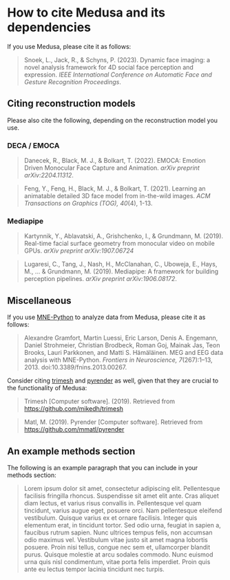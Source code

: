 # How to cite Medusa and its dependencies

If you use Medusa, please cite it as follows:

> Snoek, L., Jack, R., & Schyns, P. (2023). Dynamic face imaging: a novel analysis framework for 4D social face perception and expression. *IEEE International Conference on Automatic Face and Gesture Recognition Proceedings*.

## Citing reconstruction models

Please also cite the following, depending on the reconstruction model you use.

### DECA / EMOCA
> Danecek, R., Black, M. J., & Bolkart, T. (2022). EMOCA: Emotion Driven Monocular
Face Capture and Animation. *arXiv preprint arXiv:2204.11312*.

> Feng, Y., Feng, H., Black, M. J., & Bolkart, T. (2021). Learning an animatable detailed 3D face model from in-the-wild images. *ACM Transactions on Graphics (TOG), 40*(4), 1-13.

### Mediapipe

> Kartynnik, Y., Ablavatski, A., Grishchenko, I., & Grundmann, M. (2019). Real-time facial surface geometry from monocular video on mobile GPUs. *arXiv preprint arXiv:1907.06724*

> Lugaresi, C., Tang, J., Nash, H., McClanahan, C., Uboweja, E., Hays, M., ... & Grundmann, M. (2019). Mediapipe: A framework for building perception pipelines. *arXiv preprint arXiv:1906.08172*.

## Miscellaneous

If you use [MNE-Python](https://mne.tools) to analyze data from Medusa, please cite it
as follows:

> Alexandre Gramfort, Martin Luessi, Eric Larson, Denis A. Engemann, Daniel Strohmeier, Christian Brodbeck, Roman Goj, Mainak Jas, Teon Brooks, Lauri Parkkonen, and Matti S. Hämäläinen. MEG and EEG data analysis with MNE-Python. *Frontiers in Neuroscience, 7*(267):1–13, 2013. doi:10.3389/fnins.2013.00267.

Consider citing [trimesh](https://trimsh.org/) and [pyrender](https://pyrender.readthedocs.io/)
as well, given that they are crucial to the functionality of Medusa:

> Trimesh [Computer software]. (2019). Retrieved from https://github.com/mikedh/trimesh

> Matl, M. (2019). Pyrender [Computer software]. Retrieved from https://github.com/mmatl/pyrender

## An example methods section

The following is an example paragraph that you can include in your methods section:

> Lorem ipsum dolor sit amet, consectetur adipiscing elit. Pellentesque facilisis fringilla rhoncus. Suspendisse sit amet elit ante. Cras aliquet diam lectus, et varius risus convallis in. Pellentesque vel quam tincidunt, varius augue eget, posuere orci. Nam pellentesque eleifend vestibulum. Quisque varius ex et ornare facilisis. Integer quis elementum erat, in tincidunt tortor. Sed odio urna, feugiat in sapien a, faucibus rutrum sapien. Nunc ultrices tempus felis, non accumsan odio maximus vel. Vestibulum vitae justo sit amet magna lobortis posuere. Proin nisi tellus, congue nec sem et, ullamcorper blandit purus. Quisque molestie at arcu sodales commodo. Nunc euismod urna quis nisl condimentum, vitae porta felis imperdiet. Proin quis ante eu lectus tempor lacinia tincidunt nec turpis.
